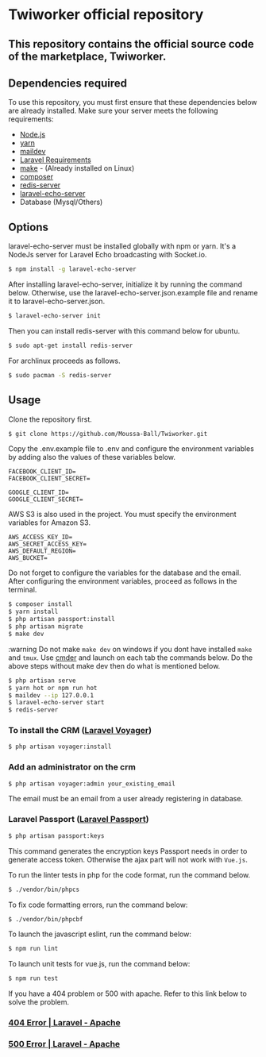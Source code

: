 # Twiworker official repository

## This repository contains the official source code of the marketplace, Twiworker.

## Dependencies required

To use this repository, you must first ensure that
these dependencies below are already installed.
Make sure your server meets the following requirements:

- [Node.js](https://nodejs.org/)
- [yarn](https://yarnpkg.com)
- [maildev](https://danfarrelly.nyc/MailDev/)
- [Laravel Requirements](https://laravel.com/docs/7.x/installation#server-requirements)
- [make](http://www.gnu.org/software/make/) - (Already installed on Linux)
- [composer](https://getcomposer.org/download/)
- [redis-server](https://redis.io/download)
- [laravel-echo-server](https://github.com/tlaverdure/laravel-echo-server)
- Database (Mysql/Others)

## Options

laravel-echo-server must be installed globally with npm or yarn.
It's a NodeJs server for Laravel Echo broadcasting with Socket.io.

``` bash
$ npm install -g laravel-echo-server
```

After installing laravel-echo-server, initialize it by running the command below. 
Otherwise, use the laravel-echo-server.json.example file and rename it to laravel-echo-server.json.

``` bash
$ laravel-echo-server init
```

Then you can install redis-server with this command below for ubuntu.

``` bash
$ sudo apt-get install redis-server
```

For archlinux proceeds as follows.

``` bash
$ sudo pacman -S redis-server
```

## Usage

Clone the repository first.

``` bash
$ git clone https://github.com/Moussa-Ball/Twiworker.git
```

Copy the .env.example file to .env and configure the environment variables 
by adding also the values of these variables below.

```
FACEBOOK_CLIENT_ID=
FACEBOOK_CLIENT_SECRET=

GOOGLE_CLIENT_ID=
GOOGLE_CLIENT_SECRET=
```

AWS S3 is also used in the project. You must specify the environment variables for Amazon S3.

```
AWS_ACCESS_KEY_ID=
AWS_SECRET_ACCESS_KEY=
AWS_DEFAULT_REGION=
AWS_BUCKET=
```

Do not forget to configure the variables for the database and the email.
After configuring the environment variables, proceed as follows in the terminal.

``` bash
$ composer install
$ yarn install
$ php artisan passport:install
$ php artisan migrate
$ make dev
```

:warning Do not make `make dev` on windows if you dont have installed `make` and `tmux`.
Use [cmder](https://cmder.net/) and launch on each tab the commands below.
Do the above steps without make dev then do what is mentioned below.

``` bash
$ php artisan serve
$ yarn hot or npm run hot
$ maildev --ip 127.0.0.1
$ laravel-echo-server start
$ redis-server
```

### To install the CRM ([Laravel Voyager](https://laravelvoyager.com/))

``` bash
$ php artisan voyager:install
```

### Add an administrator on the crm 
``` bash
$ php artisan voyager:admin your_existing_email
```

The email must be an email from a user already registering in database.

### Laravel Passport ([Laravel Passport](https://laravel.com/docs/5.8/passport))

``` bash
$ php artisan passport:keys
```

This command generates the encryption keys Passport needs in order to generate access token.
Otherwise the ajax part will not work with `Vue.js`.


To run the linter tests in php for the code format, run the command below.

``` bash
$ ./vendor/bin/phpcs
```

To fix code formatting errors, run the command below:

``` bash
$ ./vendor/bin/phpcbf
```

To launch the javascript eslint, run the command below:

``` bash
$ npm run lint
```

To launch unit tests for vue.js, run the command below:

``` bash
$ npm run test
```

If you have a 404 problem or 500 with apache. Refer to this link below to solve the problem.

### [404 Error | Laravel - Apache](https://stackoverflow.com/questions/22757749/laravel-redirects-to-a-route-but-then-apache-gives-404-error)

### [500 Error | Laravel - Apache](https://stackoverflow.com/questions/31543175/getting-a-500-internal-server-error-on-laravel-5-ubuntu-14-04)
